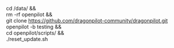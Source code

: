 cd /data/ && \
rm -rf openpilot && \
git clone https://github.com/dragonpilot-community/dragonpilot.git openpilot -b testing && \
cd openpilot/scripts/ && \
./reset_update.sh
